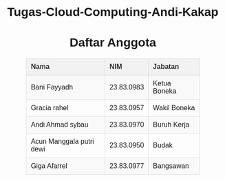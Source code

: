 # Tugas-Cloud-Computing-Andi-Kakap

<!DOCTYPE html>
<html lang="id">
<head>
    <meta charset="UTF-8">
    <meta name="viewport" content="width=device-width, initial-scale=1.0">
    <title>Daftar Anggota</title>
    <style>
        table {
            width: 80%;
            margin: 20px auto;
            border-collapse: collapse;
            font-family: Arial, sans-serif;
        }
        th, td {
            border: 1px solid #ddd;
            padding: 10px;
            text-align: left;
        }
        th {
            background-color: #f2f2f2;
            color: #333;
        }
        tr:nth-child(even) {
            background-color: #f9f9f9;
        }
        tr:hover {
            background-color: #f1f1f1;
        }
        h1 {
            text-align: center;
            font-family: Arial, sans-serif;
        }
    </style>
</head>
<body>
    <h1>Daftar Anggota</h1>
    <table>
        <tr>
            <th>Nama</th>
            <th>NIM</th>
            <th>Jabatan</th>
        </tr>
        <tr>
            <td>Bani Fayyadh</td>
            <td>23.83.0983</td>
            <td>Ketua Boneka</td>
        </tr>
        <tr>
            <td>Gracia rahel</td>
            <td>23.83.0957</td>
            <td>Wakil Boneka</td>
        </tr>
        <tr>
            <td>Andi Ahmad sybau</td>
            <td>23.83.0970</td>
            <td>Buruh Kerja</td>
        </tr>
        <tr>
            <td>Acun Manggala putri dewi</td>
            <td>23.83.0950</td>
            <td>Budak</td>
        </tr>
        <tr>
            <td>Giga Afarrel</td>
            <td>23.83.0977</td>
            <td>Bangsawan</td>
        </tr>
    </table>
</body>
</html>
